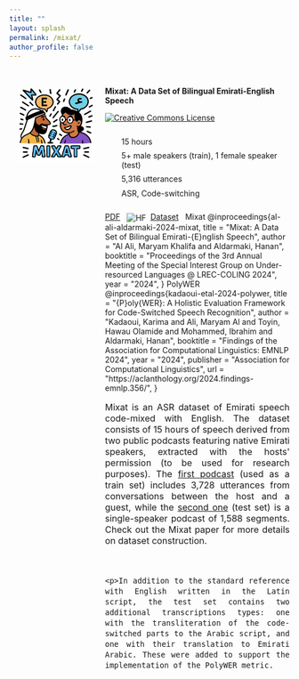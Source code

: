 ```yaml
---
title: ""
layout: splash
permalink: /mixat/
author_profile: false
---
```



<div class="dataset-wrapper">
  <div class="dataset-sidebar">
    <img src="/assets/images/mixat.png" alt="Mixat Dataset" />
    
  </div>
  <div class="dataset-main">
  <p><strong>Mixat: A Data Set of Bilingual Emirati-English Speech</strong></p>
    <p>
      <a rel="license" href="https://creativecommons.org/licenses/by-nc-sa/4.0/">
      <img alt="Creative Commons License" style="height: 20px; border-width:0" 
          src="https://mirrors.creativecommons.org/presskit/buttons/88x31/png/by-nc-sa.png" />
      </a>
  </p>
    <ul class="dataset-features">
      <li><i data-vi="hourglass" data-vi-size="20"></i> 15 hours</li>
      <li><i data-vi="user"  data-vi-size="20"></i> 5+ male speakers (train), 1 female speaker (test)</li>
      <li><i data-vi="chat"  data-vi-size="20"></i> 5,316 utterances</li>
      <li><i data-vi="cog"  data-vi-size="20"></i> ASR, Code-switching</li>
    </ul>
    <p>
          <i class="fas fa-file-pdf"></i> <a class="pub-link" href="https://aclanthology.org/2024.sigul-1.26.pdf">PDF</a> &nbsp;
        <img src="https://huggingface.co/front/assets/huggingface_logo-noborder.svg" alt="HF" style="height: 1em; vertical-align: middle; margin-right: 4px;">
        <a class="pub-link" href="https://huggingface.co/datasets/sqrk/mixat-tri">Dataset</a> &nbsp;
        <i class="fas fa-quote-right"></i> <span class="bibtex-toggle pub-link" onclick="this.nextElementSibling.style.display = (this.nextElementSibling.style.display === 'block') ? 'none' : 'block';">Mixat</span>
        <span class="bibtex-box">
@inproceedings{al-ali-aldarmaki-2024-mixat,
    title = "Mixat: A Data Set of Bilingual Emirati-{E}nglish Speech",
    author = "Al Ali, Maryam Khalifa and Aldarmaki, Hanan",
    booktitle = "Proceedings of the 3rd Annual Meeting of the Special Interest Group on Under-resourced Languages @ LREC-COLING 2024",
    year = "2024",
}
  </span>
    <i class="fas fa-quote-right"></i> <span class="bibtex-toggle pub-link" onclick="this.nextElementSibling.style.display = (this.nextElementSibling.style.display === 'block') ? 'none' : 'block';">PolyWER</span>
        <span class="bibtex-box">
@inproceedings{kadaoui-etal-2024-polywer,
    title = "{P}oly{WER}: A Holistic Evaluation Framework for Code-Switched Speech Recognition",
    author = "Kadaoui, Karima  and Ali, Maryam Al  and Toyin, Hawau Olamide  and Mohammed, Ibrahim  and Aldarmaki, Hanan",
    booktitle = "Findings of the Association for Computational Linguistics: EMNLP 2024",
    year = "2024",
    publisher = "Association for Computational Linguistics",
    url = "https://aclanthology.org/2024.findings-emnlp.356/",
}
  </span>
  <div style="font-size: 16px; text-align: justify;">
    <p>Mixat is an ASR dataset of Emirati speech code-mixed with English. The dataset consists of 15 hours of speech derived from two public podcasts featuring native Emirati speakers, extracted with the hosts' permission (to be used for research purposes). The <a href="https://www.youtube.com/channel/UCZbKz4QeFWbfMVE0fSJeuUw">first podcast</a> (used as a train set) includes 3,728 utterances from conversations between the host and a guest, while the <a href="https://open.spotify.com/show/3yEonEQO8Jfu4plB6B78HE?si=04c16d09c4dd49e2">second one</a> (test set) is a single-speaker podcast of 1,588 segments. Check out the Mixat paper for more details on dataset construction.</p> <br>
      
    <p>In addition to the standard reference with English written in the Latin script, the test set contains two additional transcriptions types: one with the transliteration of the code-switched parts to the Arabic script, and one with their translation to Emirati Arabic. These were added to support the implementation of the PolyWER metric.
</div>

<script src="https://cdn.jsdelivr.net/npm/vivid-icons@1.0.10" type="text/javascript"></script>

<style>
.dataset-wrapper {
  display: flex;
  flex-wrap: wrap;
  gap: 2rem;
  margin-top: 2rem;
}

.dataset-sidebar {
  flex: 1;
  min-width: 100px;
  max-width: 140px;
}

.dataset-sidebar img {
  width: 100%;
  margin-left: 1em;
  margin-top: 1em;
}

.dataset-main {
  flex: 1;
  min-width: 250px;
  max-width: 750px
}

.dataset-features {
  list-style: none;
  padding: 0;
  margin: 1.5rem 0;
}

.dataset-features li {
  display: flex;
  align-items: center;
  margin-bottom: 0.4rem;
}

.dataset-features i,
.dataset-features svg.vi {
  width: 20px;
  height: 20px;
  margin-right: 0.6rem;
  fill: #8a0303;
  flex-shrink: 0;
}
</style>
